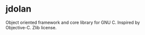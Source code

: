 # jdolan
Object oriented framework and core library for GNU C. Inspired by Objective-C. Zlib license.
